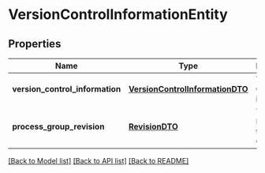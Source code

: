 # VersionControlInformationEntity

## Properties
Name | Type | Description | Notes
------------ | ------------- | ------------- | -------------
**version_control_information** | [**VersionControlInformationDTO**](VersionControlInformationDTO.md) | The Version Control information | [optional] 
**process_group_revision** | [**RevisionDTO**](RevisionDTO.md) | The Revision for the Process Group | [optional] 

[[Back to Model list]](../README.md#documentation-for-models) [[Back to API list]](../README.md#documentation-for-api-endpoints) [[Back to README]](../README.md)


